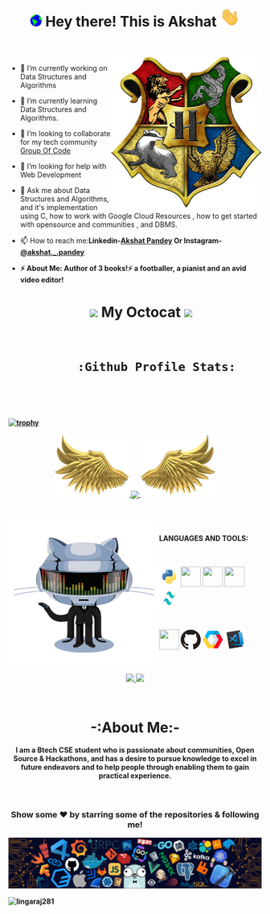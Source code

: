 <h1 align="center">
    <a target="_blank">
      <img src="https://github.com/Knighthawk-Leo/Knighthawk-Leo/blob/main/Earth.gif" width="24px" style="max-width:100%;">
    </a>
    Hey there! This is Akshat
    <a target="_blank">
      <img src="https://github.com/Knighthawk-Leo/Knighthawk-Leo/blob/main/Hi.gif" width="40px" />
    </a>
  </h1>
  <br/>
  <br/>
  <a target="_blank">
          <img align="right" height="300" width="300" alt="GIF" src="https://github.com/Knighthawk-Leo/Knighthawk-Leo/blob/main/house.png">
  </a>
  
  
  - 🔭 I’m currently working on Data Structures and Algorithms
  - 🌱 I’m currently learning Data Structures and Algorithms.
  - 👯 I’m looking to collaborate for my tech community <a href='https://www.groupofcode.com/' target='blank'>Group Of Code</a>
  - 🤔 I’m looking for help with Web Development
  - 💬 Ask me about Data Structures and Algorithms, and it's implementation using C, how to work with Google Cloud Resources , how to get started with opensource and communities , and DBMS.
  - 📫 How to reach me:<b>Linkedin<b>-<a href='https://www.linkedin.com/in/akshat-pandey-001a53147/'>Akshat Pandey</a>  Or <b>Instagram<b>-<a href='https://www.instagram.com/_akshat._.pandey/'>@akshat._.pandey</a> 
  - ⚡ About Me: Author of 3 books!⚡ a footballer, a pianist and an avid video editor!
    <summary>
    <h1 align="center"><a target="_blank">
      <img src="https://i.pinimg.com/originals/73/ed/50/73ed50d9bfde8459aa2407f561224508.png" width="40px" />
    </a>
        My Octocat
  
    <a target="_blank">
      <img src="https://i.pinimg.com/originals/73/ed/50/73ed50d9bfde8459aa2407f561224508.png" width="40px" />
    </a></h1>
  </summary>
  <h1 align="center">
  <code align="center">
      :Github Profile Stats:
  
  </code>
  </h1>
  
  [![trophy](https://github-profile-trophy.vercel.app/?username=BAKCHODGUNDA&column=7&margin-w=15&margin-h=15&no-bg=true&no-frame=true&theme=juicyfresh)](https://github.com/BAKCHODGUNDA)
    
<p align="center">
  <a href="https://github.com/BAKCHODGUNDA">
  <img height="125" width="150" src="https://github.com/Knighthawk-Leo/Knighthawk-Leo/blob/main/left.png">
    <img align="center" src="https://github-readme-streak-stats.herokuapp.com/?user=Knighthawk-Leo&theme=dark&hide_border=true"/>
  <img height="125" width="150" src="https://github.com/Knighthawk-Leo/Knighthawk-Leo/blob/main/right.png">
  </a>
</p>
  <h1></h1>
    
    
    
   <a target="_blank"><img align="left" height="300" width="300" alt="GIF" src="https://github.com/Knighthawk-Leo/Knighthawk-Leo/blob/main/github.gif"></a>
  <br/> 
    
  **LANGUAGES AND TOOLS:**  
  <br/>
  <br/>
  <!--<code><img height="40" width="40" src="https://images.vexels.com/media/users/3/166401/isolated/preview/b82aa7ac3f736dd78570dd3fa3fa9e24-java-programming-language-icon-by-vexels.png"></code>        -->
  <code><img height="40" width="40" src="https://raw.githubusercontent.com/github/explore/80688e429a7d4ef2fca1e82350fe8e3517d3494d/topics/python/python.png"></code>
  <code><img height="40" width="40" src="https://www.naveedashfaq.me/img/c++.png"></code>
  <code><img height="40" width="40" src="https://www.flaticon.com/svg/static/icons/svg/1216/1216733.svg"></code>
  <code><img height="40" width="40" src="https://cdn.iconscout.com/icon/free/png-256/css-131-722685.png"></code>
  <code><img height="40" width="40" src="https://github.com/Knighthawk-Leo/Knighthawk-Leo/blob/main/Tailwind-CSS-removebg-preview-removebg-preview.png"></code>
  
   #
  <code><img height="40" width="40" src="https://upload.wikimedia.org/wikipedia/commons/thumb/3/3f/Git_icon.svg/1024px-Git_icon.svg.png"></code>
  <code><img height="40" width="40" src="https://raw.githubusercontent.com/github/explore/80688e429a7d4ef2fca1e82350fe8e3517d3494d/topics/github-api/github-api.png"></code>
  <code><img height="40" width="40" src="https://github.com/Knighthawk-Leo/Knighthawk-Leo/blob/main/google-cloud.png"></code>
  <code><img height="40" width="40" src="https://github.com/Knighthawk-Leo/Knighthawk-Leo/blob/main/vscode.png"></code>
   <!-- 
  <code><img height="40" width="40" src="https://github.com/Knighthawk-Leo/Knighthawk-Leo/blob/main/tensorflow-removebg-preview.png"></code>
    
  <code><img height="40" width="40" src="https://www.flaticon.com/premium-icon/icons/svg/720/720269.svg"></code>
    
  <code><img height="40" width="40" src="https://github.com/Knighthawk-Leo/Knighthawk-Leo/blob/main/g-suite.png"></code>
    
  <code><img height="40" width="40" src="https://raw.githubusercontent.com/github/explore/80688e429a7d4ef2fca1e82350fe8e3517d3494d/topics/jupyter-notebook/jupyter-notebook.png"></code>
    
  <code><img height="40" width="40" src="https://raw.githubusercontent.com/github/explore/80688e429a7d4ef2fca1e82350fe8e3517d3494d/topics/atom/atom.png"></code>
    
  <code><img height="40" width="40" src="https://raw.githubusercontent.com/github/explore/80688e429a7d4ef2fca1e82350fe8e3517d3494d/topics/bootstrap/bootstrap.png"></code>
  -->
  <br/>
  
 
  <!--<details close="">
  <summary>
    <g-emoji class="g-emoji" alias="chart_with_upwards_trend" fallback-src="https://github.githubassets.com/images/icons/emoji/unicode/1f4c8.png">📈</g-emoji> 
    <strong>Github Stats : </strong>
  </summary>
  <br> -->
    
  <p align="center">
  <a href="https://github.com/BAKCHODGUNDA">
    <img width="65%" src="https://github-readme-stats.vercel.app/api?username=BAKCHODGUNDA&show_icons=true&theme=tokyonight" />
    <img width="27%" src="https://github-readme-stats.vercel.app/api/top-langs/?username=BAKCHODGUNDA&count_private=true&theme=tokyonight" />
  </a>
  </p>
  </details>
  <br>
  
    
   <h1 align="center">-:About Me:-</h1>
  <h4 align="center">I am a Btech CSE student who is passionate about <b>communities</b>, <b>Open Source</b> & <b>Hackathons</b>, and has a desire to pursue knowledge to excel in future endeavors and to help people through enabling them to gain practical experience.</h4><br>
  
   <div align="center">
  
  ### Show some ❤️ by starring some of the repositories & following me!
  
  </div>
    
  ![](https://github.com/Knighthawk-Leo/Knighthawk-Leo/blob/main/footer.png)
    
    
<p align="left"> <img src="https://komarev.com/ghpvc/?username=BAKCHODGUNDA&label=Profile%20views&color=0e75b6&style=flat" alt="lingaraj281" /> </p>
 
  

